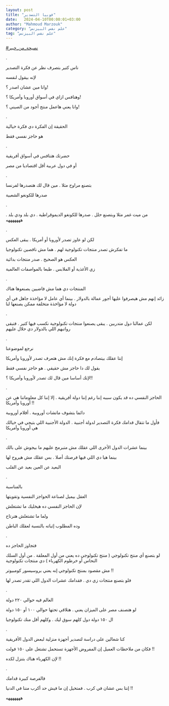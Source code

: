 ```yaml
---
layout: post
title: "فوبيا التصدير"
date:   2024-04-10T00:00:01+03:00
author: "Mahmoud Marzouk"
category: "علم نفس البيزنس"
tag: "علم نفس البيزنس"
---
```



[<u>\#نصيحة\_من\_خبير</u>](https://www.facebook.com/hashtag/%D9%86%D8%B5%D9%8A%D8%AD%D8%A9_%D9%85%D9%86_%D8%AE%D8%A8%D9%8A%D8%B1?__eep__=6&__cft__%5b0%5d=AZU0W0Z5WrnMiI0XfsR80d67Pz7gI-vswqRs3IzdLmyRl2HPUY0v6DRkiQBVUqity6IDan10kzE0AcmB7u4UmsA7JZcsRCR_rdHpRNXIHA6nDM1hKnOpf9uJREmZOOrvTM0i4xBVhZ__WILuTI-Td8TOyXTO3SpZfOKrzRgBPINJFTBjZJlBn1CdHrJ8Cvrymak&__tn__=*NK-R)

.

ناس كتير بتصرف نظر عن فكرة التصدير

لإنه بيقول لنفسه

وانا مين عشان اصدر ؟!

وهنافس ازاي في أسواق أوروبا وأمريكا ؟!

وانا يعني هاعمل منتج أجود من الصيني ؟!

.

الحقيقة إن الفكرة دي فكرة خيالية

هو حاجز نفسي فقط

.

حضرتك هتنافس في أسواق أفريقية

أو في دول عربية أقل اقتصاديا من مصر

.

بتصنع مراوح مثلا . مين قال لك هتصدرها لفرنسا

صدرها للكونغو الشعبية

.

من ميت غمر مثلا وبتصنع حلل . صدرها للكونغو الديموقراطية
. دي بلد ودي بلد . هههههههه

.

لكن لو عاوز تصدر لأوروبا أو أمريكا . يبقى العكس

ما تفكرش تصدر منتجات تكنولوجية لهم . هما مش ناقصين
تكنولوجيا

العكس هو الصحيح . صدر منتجات بدائية

زي الأغذية أو الملابس . طبعا بالمواصفات العالمية

.

المنتجات دي هما مش فاضيين يصنعوها هناك

زائد إنهم مش هيصرفوا عليها أجور عمالة بالدولار . بينما
أي عامل لا مؤاخذة جاهل في أي دولة لا مؤاخذة متخلفة ممكن يصنعها
لنا

.

لكن عمالنا دول متدربين . يبقى يصنعوا منتجات تكنولوجية
نكسب فيها كتير . فتبقى رواتبهم اللي بالدولار دي حلال عليهم

.

نرجع لموضوعنا

إنتا عقلك بيتصادم مع فكرة إنك مش هتعرف تصدر لأوروبا
وأمريكا

بقول لك دا حاجز مش حقيقي . هو حاجز نفسي فقط

لإنك أساسا مين قال لك تصدر لأوروبا وأمريكا ؟!!

.

الحاجز النفسي ده قد يكون سببه إننا رغم إننا دولة أفريقية
. إلا إننا كل معلوماتنا هي عن أوروبا وأمريكا !!

دائما بتشوف ماتشات أوروبية . أفلام أوروبية

فأول ما تتقال قدامك فكرة التصدير لدولة أجنبية . الدولة
الأجنبية اللي بتيجي في خيالك هي أوروبا وأمريكا

.

بينما عشرات الدول الأخرى اللي عقلك مش متبرمج عليهم ما
بيجوش على بالك

بينما هيا دي اللي فيها فرصتك أصلا . بس عقلك مش هيروح
لها

البعيد عن العين بعيد عن القلب

.

بالمناسبة

العقل بيميل لصناعة الحواجز النفسية وتقويتها

لإن الحاجز النفسي ده هيخليك ما تشتغلش

ولما ما تشتغلش هترتاح

وده المطلوب إثباته بالنسبة لعقلك الباطن

.

فتجاوز الحاجز ده

لو بتصنع أي منتج تكنولوجي ( منتج تكنولوجي ده يعني من أول
المعلقة . من أول السلك النحاس أو خرطوم الكهرباء ) دي منتجات
تكنولوجية

مش مقصود بمنتج تكنولوجي إنه يعني بروسيسور
كومبيوتر !!

فلو بتصنع منتجات زي دي . فقدامك عشرات الدول اللي تقدر
تصدر لها

.

العالم فيه حوالي ٢٢٠ دولة

لو هتصنف مصر على الميزان يعني . هتلاقي تحتها حوالي ١٠٠
أو ١٥٠ دولة

ال ١٥٠ دولة دول كلهم سوق ليك . وكلهم أقل منك
تكنولوجيا

.

كنا شغالين على دراسة لتصدير أجهزة منزلية لبعض الدول
الأفريقية

فكان من ملاحظات العميل إن المفروض الأجهزة تستحمل تشتغل
على ١٥٠ فولت !!

لإن الكهرباء هناك بتنزل لكده !!

.

فالفرصة كبيرة قدامك

إنتا بس عشان في كرب . فمتخيل إن ما فيش حد أكرب مننا في
الدنيا !!

هههههههه
